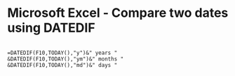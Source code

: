 
# Microsoft Excel - Compare two dates using DATEDIF

```excel

=DATEDIF(F10,TODAY(),"y")&" years "
&DATEDIF(F10,TODAY(),"ym")&" months "
&DATEDIF(F10,TODAY(),"md")&" days "

```


<!--
 ------------------------------------------------------------

  Citation(s)

    domain  |  "title"  |  url

 ------------------------------------------------------------
-->